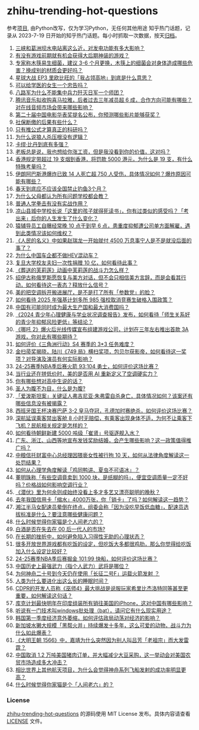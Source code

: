 # zhihu-trending-hot-questions
参考[项目](https://github.com/justjavac/zhihu-trending-hot-questions), 由Python改写，仅为学习Python，无任何其他用途
知乎热门话题，记录从 2023-7-19
日开始的知乎热门话题。每小时抓取一次数据，按天[归档](./data)。
<!-- BEGIN -->
<!-- 最后更新时间 2025-04-27 06:31:43.171072 -->
1. [三峡和葛洲坝水电站离这么近，对发电功能有多大影响？](https://www.zhihu.com/question/309204279)
1. [有没有游戏前期就有机会获得大后期神装的游戏？](https://www.zhihu.com/question/474872763)
1. [专家称木筷易生细菌，建议 3-6 个月更换，木筷上的细菌会对身体造成哪些危害？换成别的材质会更好吗？](https://www.zhihu.com/question/1898334720418345384)
1. [星球大战 EP3 里欧比旺的「我占领高地」到底是什么意思？](https://www.zhihu.com/question/39613150)
1. [可以给学医的女生一个忠告吗？](https://www.zhihu.com/question/613746789)
1. [八路军为什么不能集中兵力歼灭日军一个师团？](https://www.zhihu.com/question/1899450860200785568)
1. [腾讯音乐拟收购喜马拉雅，后者过去三年减员超 6 成，合作方向可能有哪些？对在线音频市场会带来哪些影响？](https://www.zhihu.com/question/1898819705243963879)
1. [第二十届中国电影华表奖提名公布，你预测哪些影片能够获奖？](https://www.zhihu.com/question/1899568546897420464)
1. [社保断缴的后果有些什么？](https://www.zhihu.com/question/636271094)
1. [只有推公式才算真正的科研吗？](https://www.zhihu.com/question/4960093387)
1. [为什么说狼人杀压根没有逻辑？](https://www.zhihu.com/question/657157009)
1. [卡缪·比丹到底有多强？](https://www.zhihu.com/question/1896985411252880047)
1. [老板总是说，我也想给你涨工资，但是我没看到你的价值，这对吗？](https://www.zhihu.com/question/1899036927480566369)
1. [香港规定带超过 19 支烟到香港，将罚款 5000 港元，为什么是 19 支，有什么特殊考量吗？](https://www.zhihu.com/question/1899511376843601137)
1. [伊朗阿巴斯港爆炸已致 14 人死亡超 750 人受伤，具体情况如何？爆炸原因可能有哪些？](https://www.zhihu.com/question/1899518440097669206)
1. [春天到底应不应该全国禁止钓鱼3个月？](https://www.zhihu.com/question/1892013136439146316)
1. [为什么父母都认为所有问题学校都会教？](https://www.zhihu.com/question/12266803933)
1. [普通人学拳击有没有实战作用？](https://www.zhihu.com/question/1894558562346320979)
1. [凉山县城中学校长说「这里的孩子就得死读书」，你有过类似的感受吗？「考出来」后你的人生发生了什么变化？](https://www.zhihu.com/question/1896588574071161365)
1. [猿辅导员工自曝经常晚 10 点干到早 6 点，患重度抑郁遭公司单方面解雇，遇到此类情况该如何维权？](https://www.zhihu.com/question/1899139725786326826)
1. [《人民的名义》中如果赵瑞龙一开始就付 4500 万息事宁人是不是就没后面的事了？](https://www.zhihu.com/question/58848165)
1. [为什么中国车企都不做HEV混动车？](https://www.zhihu.com/question/642302684)
1. [复旦大学校友夫妇一次性捐赠 10 亿，如何看待此事？](https://www.zhihu.com/question/1898380285139227970)
1. [《葬送的芙莉莲》动画中芙莉莲的战斗力怎么样？](https://www.zhihu.com/question/629118407)
1. [绍伊古称俄罗斯愿恢复与美方对话，但不会只相信美方言辞，而是会看其行动，如何看待这一表态？释放什么信号？](https://www.zhihu.com/question/1898864355182882820)
1. [美的把空调拆开搬进展厅，是不是打了所有「参数党」的脸？](https://www.zhihu.com/question/1899432889403287428)
1. [如何看待 2025 年强基计划多所 985 强校取消竞赛生破格入围政策？](https://www.zhihu.com/question/1898335082390990949)
1. [中国有可能同时成为最大生产国和最大消费国吗？](https://www.zhihu.com/question/1898704682098099241)
1. [《2024 青少年心理健康与学业状况调查报告》发布，如何看待「师生关系好的青少年抑郁风险更低」等结论？](https://www.zhihu.com/question/1897927325946982907)
1. [《哪吒 2》爆火后光线传媒宣布组建游戏公司，计划在三年左右推出首款 3A 游戏，你对此有哪些期待？](https://www.zhihu.com/question/1898827022844798667)
1. [如何评价《三角洲行动》S4 赛季的 3*3 任务难度？](https://www.zhihu.com/question/1899123039553167618)
1. [金扫帚奖揭晓，陆川《749 局》横扫奖项，包贝尔获影帝，如何看待这一奖项？对导演及演员有何实际影响？](https://www.zhihu.com/question/1899104401064436977)
1. [24-25赛季NBA季后赛火箭 93:104 勇士，如何评价这场比赛？](https://www.zhihu.com/question/1899746699917886095)
1. [当行业还在拼低价时，美的是否用 AI 重新定义了空调硬实力？](https://www.zhihu.com/question/1899433144995779412)
1. [你有哪些想对高中生说的话？](https://www.zhihu.com/question/297376846)
1. [圣人为腹不为目，什么是为腹?](https://www.zhihu.com/question/1898981778556970181)
1. [「爱泼斯坦案」关键证人弗吉尼亚·朱弗雷自杀身亡，具体情况如何？该案还有哪些信息没有被揭露？](https://www.zhihu.com/question/1899422350191063145)
1. [西班牙国王杯决赛巴萨 3-2 皇马夺冠，孔德加时赛绝杀，如何评价这场比赛？](https://www.zhihu.com/question/1899723282007176690)
1. [深航延误乘客禁出客舱 8 小时无赔偿，有乘客出现身体不适，为何不让乘客下飞机？民航相关规定是怎样的？](https://www.zhihu.com/question/1899207574949160013)
1. [如何看待朝鲜新建 5000 吨级「崔贤」号驱逐舰入水？](https://www.zhihu.com/question/1899405191062724771)
1. [广东、浙江、山西等地宣布发钱奖励结婚，会产生哪些影响？这一政策值得推广吗？](https://www.zhihu.com/question/1899434033563263452)
1. [中粮信托财富中心总经理因猥亵女性被行拘 10 天，如何从法律角度解读这一处罚结果？](https://www.zhihu.com/question/1899525612395259665)
1. [如何从心理学角度解读「鸡同鸭讲、夏虫不可语冰」？](https://www.zhihu.com/question/1895844272802070949)
1. [董明珠称「有些空调竟卖到 1000 块，是纸糊的吗」，便宜空调质量一定不好吗？价格战如何影响空调行业？](https://www.zhihu.com/question/1898384187913929297)
1. [《潜伏》里为何余则成始终没看上多才多艺又漂亮聪明的晚秋？](https://www.zhihu.com/question/1896937332357174653)
1. [去年我国信用卡「缩水」4000万张，你「销卡」了吗？如何解读这一趋势？](https://www.zhihu.com/question/1899041693380080715)
1. [湘江半马女配速员晕倒在终点，组委会称「因为没吃早饭低血糖」，配速员选拔标准是什么？要注意哪些健康问题？](https://www.zhihu.com/question/1898097690073629899)
1. [什么时候觉得你家猫是个人间老六的？](https://www.zhihu.com/question/579862561)
1. [白酒是否在失去在 00 后一代人的市场?](https://www.zhihu.com/question/12303778372)
1. [在长期的挫折中，如何避免陷入习得性无助的心理状态？](https://www.zhihu.com/question/1888970264924095582)
1. [很多开放世界游戏都有吃饭的设定，但吃饭大多都很鸡肋，那么你觉得给吃饭加入什么设定比较好？](https://www.zhihu.com/question/1898781337852310972)
1. [24-25赛季NBA季后赛掘金 101:99 快船，如何评价这场比赛？](https://www.zhihu.com/question/1899708787977335853)
1. [中国历史上最强武力（指个人武力）武将是哪位？](https://www.zhihu.com/question/593575097)
1. [为何神舟二十号到今天仍在使用「长征二号F」运载火箭发射 ？](https://www.zhihu.com/question/1898779799507395084)
1. [人类为什么要进化出这么长的睡眠时间？](https://www.zhihu.com/question/1896726316402840869)
1. [CDPR的开发人员称《巫师4》最大挑战是说服玩家希里比杰洛特同等甚至更重要，如何解读这句话？](https://www.zhihu.com/question/1898400759223116177)
1. [库克计划最快明年在印度组装所有销往美国的iPhone，这对中国有哪些影响？](https://www.zhihu.com/question/1899199372975124602)
1. [听说有一门技术叫windows批处理（bat），请问它有什么现实用途？](https://www.zhihu.com/question/333433046)
1. [韩国第一季度经济意外萎缩，如何评估政局动荡对经济的影响？](https://www.zhihu.com/question/1898711839036125428)
1. [新加坡水獭大规模「黑帮火并」持续爆发十多年，这么可爱的动物，战斗力为什么如此爆表？](https://www.zhihu.com/question/1897981755551609311)
1. [《大明王朝 1566》中，嘉靖为什么突然因为别人叫吕芳「老祖宗」而大发雷霆？](https://www.zhihu.com/question/274890065)
1. [中国取消 1.2 万吨美国猪肉订单，并大幅减少大豆采购，这一举动会对美国农贸市场造成多大冲击？](https://www.zhihu.com/question/1899175003544617487)
1. [相比世界上其他航天项目，为什么会觉得神舟系列飞船发射的成功率明显更高？](https://www.zhihu.com/question/1898761334771905168)
1. [什么时候觉得你家猫是个「人间老六」的？](https://www.zhihu.com/question/579862561)
<!-- END -->
### License
[zhihu-trending-hot-questions](https://github.com/yaogengzhu/zhihu-trending-hot-questions)
的源码使用 MIT License 发布。具体内容请查看 [LICENSE](./LICENSE) 文件。
